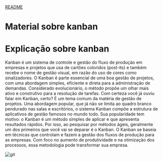 [README](README.md)
# Material sobre kanban
# Explicação sobre kanban

Kanban é um sistema de controle e gestão do fluxo de produção em empresas e projetos que usa de cartões coloridos (post-its) e também recebe o nome de gestão visual, em razão do uso de cores como sinalizadores. O Kanban é parte essencial de uma boa gestão de projetos, com uma abordagem simples, eficiente e direta para a administração de demandas. Considerado evolucionário, o método propõe um olhar mais ativo e construtivo para a resolução de tarefas.
Com certeza você já ouviu falar em Kanban, certo?
É um tema comum da matéria de gestão de projetos.
Uma abordagem popular, que já não se limita ao quadro branco pendurado nas salas e escritórios, o sistema Kanban  compõe a estrutura de aplicativos de gestão famosos no mundo todo.
Sua popularidade tem motivo: o Kanban é um método simples de aplicar e que apresenta resultados rápidos.
Por isso, ao pesquisar por métodos ágeis, geralmente um dos primeiros que você vai se deparar é o Kanban.
O Kanban se baseia em técnicas que controlam e fazem a gestão dos fluxos de produção para as empresas.
Com foco no aumento de produtividade e na otimização dos processos, essa metodologia pode transformar sua empresa.


![git](https://cdn.shortpixel.ai/client/q_glossy,ret_img,w_1313/https://berriprocess.com/wp-content/uploads/2019/07/Post-KMM-Fig1.png)